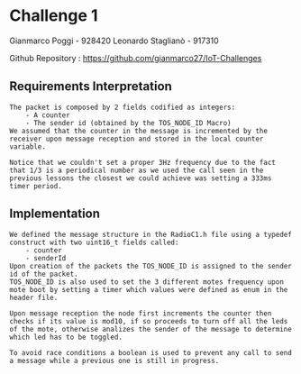 # Challenge 1

Gianmarco Poggi - 928420
Leonardo Staglianò - 917310

Github Repository : https://github.com/gianmarco27/IoT-Challenges

## Requirements Interpretation
	
	The packet is composed by 2 fields codified as integers:
		- A counter
		- The sender id (obtained by the TOS_NODE_ID Macro)
	We assumed that the counter in the message is incremented by the receiver upon message reception and stored in the local counter variable.
	
	Notice that we couldn't set a proper 3Hz frequency due to the fact that 1/3 is a periodical number as we used the call seen in the previous lessons the closest we could achieve was setting a 333ms timer period.
	

## Implementation
	
	We defined the message structure in the RadioC1.h file using a typedef construct with two uint16_t fields called:
		- counter
		- senderId
	Upon creation of the packets the TOS_NODE_ID is assigned to the sender id of the packet.
	TOS_NODE_ID is also used to set the 3 different motes frequency upon mote boot by setting a timer which values were defined as enum in the header file.

	Upon message reception the node first increments the counter then checks if its value is mod10, if so proceeds to turn off all the leds of the mote, otherwise analizes the sender of the message to determine which led has to be toggled.
	
	To avoid race conditions a boolean is used to prevent any call to send a message while a previous one is still in progress.
	

